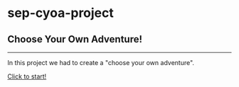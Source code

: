 # sep-cyoa-project

## Choose Your Own Adventure!

---

In this project we had to create a "choose your own adventure". 

[Click to start!](home.html)   
